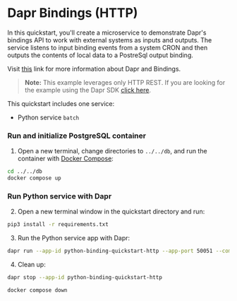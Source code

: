 # Dapr Bindings (HTTP)

In this quickstart, you'll create a microservice to demonstrate Dapr's bindings API to work with external systems as inputs and outputs. The service listens to input binding events from a system CRON and then outputs the contents of local data to a PostreSql output binding. 

Visit [this](https://docs.dapr.io/developing-applications/building-blocks/bindings/) link for more information about Dapr and Bindings.

> **Note:** This example leverages only HTTP REST.  If you are looking for the example using the Dapr SDK [click here](../sdk).

This quickstart includes one service:
 
- Python service `batch`

### Run and initialize PostgreSQL container

1. Open a new terminal, change directories to `../../db`, and run the container with [Docker Compose](https://docs.docker.com/compose/): 

<!-- STEP
name: Run and initialize PostgreSQL container
-->

```bash
cd ../../db
docker compose up
```

<!-- END_STEP -->

### Run Python service with Dapr

2. Open a new terminal window in the quickstart directory and run: 

<!-- STEP
name: Install python dependencies
-->

```bash
pip3 install -r requirements.txt 
```

<!-- END_STEP -->
3. Run the Python service app with Dapr: 

<!-- STEP
name: Run python-binding-quickstart-http service
expected_stdout_lines:
  - '== APP == {"operation": "exec", "metadata": {"sql" : "insert into orders (orderid, customer, price) values(1, \'John Smith\', 100.32)"} }'
  - '== APP == {"operation": "exec", "metadata": {"sql" : "insert into orders (orderid, customer, price) values(2, \'Jane Bond\', 15.4)"} }'
  - '== APP == {"operation": "exec", "metadata": {"sql" : "insert into orders (orderid, customer, price) values(3, \'Tony James\', 35.56)"} }'
  - '== APP == Finished processing batch'
  - 'POST /cron HTTP/1.1" 200'
expected_stderr_lines:
output_match_mode: substring
background: true
sleep: 15
-->
    
```bash
dapr run --app-id python-binding-quickstart-http --app-port 50051 --components-path ../../components -- python3 batch.py
```

<!-- END_STEP -->

4. Clean up: 

<!-- STEP
name: Install python dependencies
-->


```bash
dapr stop --app-id python-binding-quickstart-http
```

```bash
docker compose down 
```

<!-- END_STEP -->
